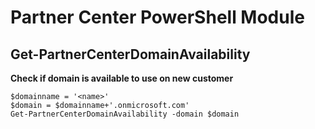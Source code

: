 # Partner Center PowerShell Module #

## Get-PartnerCenterDomainAvailability ##

**Check if domain is available to use on new customer**

    $domainname = '<name>'
    $domain = $domainname+'.onmicrosoft.com'
    Get-PartnerCenterDomainAvailability -domain $domain
